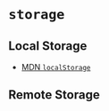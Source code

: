 # `storage`


## Local Storage

  - [MDN `localStorage`](https://developer.mozilla.org/en-US/docs/Web/API/Window/localStorage)


## Remote Storage


